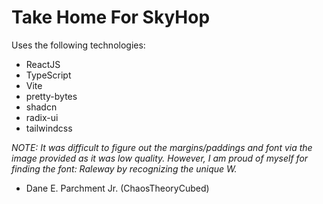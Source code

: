 # Take Home For SkyHop

Uses the following technologies:
- ReactJS
- TypeScript
- Vite
- pretty-bytes
- shadcn
- radix-ui
- tailwindcss

*NOTE: It was difficult to figure out the margins/paddings and font via the image provided as it was low quality. However, I am
proud of myself for finding the font: Raleway by recognizing the unique W.*

- Dane E. Parchment Jr. (ChaosTheoryCubed)
